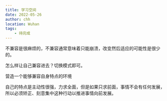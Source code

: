 ```yaml
---
title: 学习空间
date: 2022-05-26
author: chh
location: Wuhan
tags:
    - 待完成
---
```


不兼容是很麻烦的，不兼容通常意味着只能崩溃，改变然后适应的可能性是很少的。

怎么样让自己兼容进去？切换模式即可。

营造一个能够兼容自身特点的环境

自己的特点是主动性很强，力求全面，但是如果只求前面，事情不会有任何发展，所以必须矫正、刻意集中这种行动以推进事情向前发展。
